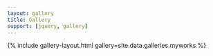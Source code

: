 ```yaml
---
layout: gallery
title: Gallery
support: [jquery, gallery]
---
```


<!-- ![](/myworks/001.jpg){:class="img-responsive"}

![](/myworks/002.jpg){:class="img-responsive"}

![](/myworks/003.jpg){:class="img-responsive"}

![](/myworks/004.jpg){:class="img-responsive"}

![](/myworks/005.jpg){:class="img-responsive"}

![](/myworks/006.jpg){:class="img-responsive"} -->

{% include gallery-layout.html gallery=site.data.galleries.myworks %}